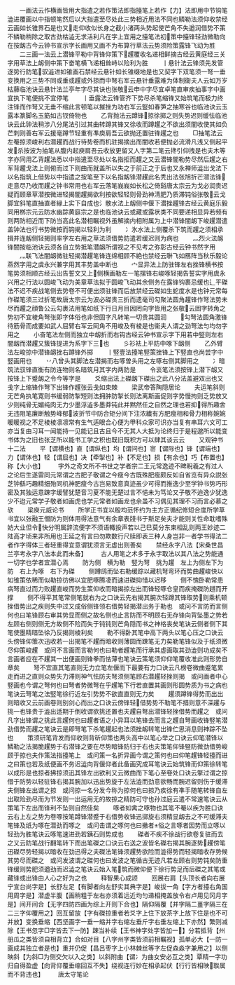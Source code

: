 <!-- { "loadSidebar": true } -->
　　一画法云作横画皆用大指遣之若作策法即指擡笔上若作【力】法即用中节钩笔澁进覆画以中指顿笔然后以大指遣至尽处此三势相近用法不同也鳞勒法须仰收禁经云画如长锥界石是也又走仰收似长身之截小渚两头势起使芒角不失遒润借势不策不鳞勒稍除之取古劲枯澁无求活利凡在字上宜用之擡笔法初策中擡锋轻劲微勒向在按衂古今云钟书宣示字长画用又画不为布算行草法云势须险策露锋飞动为胜
　　二三画一法云上潜锋平勒中背锋仰策下趯覆收名递相鲜摘古经云黄庭经三关字用草法上衂侧中策下奋笔横飞递相耸峙以险利为胜
　　丨悬针法云锋须先发管逐势行防笔驭澁进如锥画石禁经云悬针如长锥缀地是也又契字下双笔须一弩一垂变换用之三势不同或垂或趯或外掠而中弩右军云悬针垂露难为体制衞夫人云如万岁枯藤临池诀云悬针法兰亭年字尽其诀也张敬云申中字尽宜卓笔直审疾抽事字中画宜执下笔便挑不宜停笔
　　丨垂露法云锋管齐下势尽杀笔缩锋又始筑笔而极力终注锋而作弩又无垂不缩此言顿笔以摧挫为功右军云竪如春笋之抽寒谷也临池诀云玉露本篆脚名玉筯如古钗倚物也
　　乙背抛法云蹲锋掠徐掷之则失势迟则缓怯临池诀云此钟法稍涉八分尾法引过其曲转蹲其锋又徐收而蹲趯之不欲出须闇收使其如负芒刺则善右军云援毫蹲节轻重有凖庾肩吾云欲抛还置驻锋趯之也
　　□抽笔法云左罨掠须峻利右潜趯而战行待势卷而机驻揭摘出而闇收若便抛必流滑凡浅又侧起平发杀按波为抽笔从腹内起庾肩吾云收放更留又人字第二笔云搀引仰拽是也夫木等字亦同用乙背趯法悉以中指遣至尽处以名指拒而趯之又云潜锋闇勒势尽然后趯之右军背趯戈法上则俯而过下则曲而就盖所以失之于前正之于后也又永禅师澁出戈法下以名指筑上借势以中指遣之按笔至下以名指衂锋潜趯此名秃出法张旭折芒潜法锋走意尽乃收而趯之钟书常用也右军云落笔峩峩如长松之倚谿唐太宗云为戈必润贵迟疑而顾章草潜按微进轻揭闇趯揭欲利按欲轻轻则骨劲神清肥乃质滞钝俗张敬云戈脚宜斜笔直抽直者縁上实下自成也氵散水法上衂侧中偃下潜挫趯锋古经云黄庭乐毅同用桞宗元云防水幽踪黄庭宗之是也临池诀云或藏或露状类不同要递相显异若频有则两防相近而下防当高此名潜相瞩视外虽解摘内相附属为上中潜锋闇衂下峻趯潜遣盖钟法也行书势微按而钩揭以轻利为利
　　冫氷水法上侧覆杀下筑而趯之须相承揖并连衂侧轻揭则率字左右用之草法须借势防遣若缓迟则为病也
　　灬烈火法衂锋闇按临池诀云须各自立势抵笔潜衂所谓视之不见考之弥彰古经云钟书然字用
　　灬联飞法闇衂微驻轻揭潜趯笔锋连绵相顾不絶也禁经云聨飞如鴈阵当秋乐毅论燕然字用之虞永兴兼字用其丰势盖中断也
　　宀显异法上防驻锋左右挫锋横书按笔势须相顺古经云出告誓文又上侧横画勒左一笔摆锋右峻啄轻揭告誓实字用虞永兴用之行法以圆峻飞动为美章草法拟于圆峻飞动其余侧务在露锋钩裹忌缓也辶平磔法不迟不疾战笔侧去势卷不可便出须驻锋而后放禁经云磔如生蛇度水是也钟元常每作磔笔须三过折笔故唐太宗云为波必磔贵三折而遗毫司勾聚法圆角趯锋作弩法势未尽而趯之顔鲁公云勾裹法用笔如纸下行日月目因罔向字皆用之张敬云固字转角之势初不宜棱角弩张即字体俗也非但固字凡转笔一切贵其圆润
　　勾弩法圆角激锋待筋骨而成要如武人屈臂右军云囘角不用峻及有棱是也衞夫人谓之劲弩法匀均勿字用之
　　小奋笔法左侧而独立中衂折而右钩古经云钟书宣示字下用若中竪则左右闇衂而潜趯又簇锋提进为系字下三也
　　彡衫袪上平防中啄下衂侧
　　乙外臂法左峻掠中潜锋衂挫右蹲锋外掷
　　丨竪壹法擡笔竪策挫锋上下竪直也尚尝字中竪画用也
　　丷八曾头其脚法左潜揭而右啄曽头用之左啄右侧其脚用之
　　冫暗筑法驭锋直衡有防连物则名暗筑月其字内两防是
　　令衮笔法须按锋上潜下衂又按锋上下蹙衂之令今等字是
　　爻缩出法上磔衂下磔出之此八分法盖避双出也又戋字上缩锋作弩下出锋作趯张云戋如束棘
　　梁武帝答陶隠居论
　　夫运笔斜则无芒角执笔寛则书缓弱防掣短则法拥肿防掣长则法离斯画促则字势慢拘则乏势放又少则纯骨无媚纯肉无力少墨浮澁多墨莽钝此并黙然任之自然之理也若抑得所趣舎无违阻笔廉断触势峰郁波折节中防合矩分间下注浓纎有方肥瘦相和骨力相称婉婉暖暖视之不足棱棱凛凛常有生气适眼合心便为甲科众家可识亦当复有串耳六文可工亦当复由习耳一闻能持一见能记且古且今不无其人大抵为论终归于是程邈所以能变书体为之旧也张芝所以能书工学之积也既旧既积方可以肆其谈云云
　　又观钟书十二法
　　平【谓横也】直【谓纵也】均【谓问也】宻【谓际也】锋【谓端也】力【谓体也】轻【谓屈也】决【牵掣也】补【不足也】损【有余也】巧【布置也】称【大小也】
　　字外之奇文所不书世之学者宗二王元常逸迹不睥睨羲之有过人之论后生遂雷同元常谓之古肥子敬谓之今瘦今古既殊肥瘦颇反如自省览有异众説张芝钟繇巧趣精细殆同机神肥瘦今古岂易致意真迹虽少可得而推逸少至学钟书势巧形密及其独运意踈字缓譬犹楚音习夏不能无楚过言不悒未为笃论又子敬不迨逸少犹逸少不迨元常学子敬者如画虎也学元常者如画龙也余虽不习偶见其理不习而言必慕之欤
　　梁庾元威论书
　　所学正书宜以殷均范怀约为主方正循纪修短合度所学草书宜以张融王僧防为则体用得法意气有余章表牋书于斯足矣夫才能则关性命耽嗜殊妨大业但令快分明属辞流便字不须语輙投声若以己巳莫分东柬相乱则两王妙迹二陆高才顷来非所用也王延之有言曰勿欺数行尺牍即表三种人身岂非一者学书得法二者作字得体三者轻重得宜意谓犹须言无虚出则善矣
　　禁经永字八法【宋桑世昌兰亭考永字八法本此而未备】
　　古人用笔之术多于永字取法以其八法之势能通一切字也学者宜潜心焉
　　防为侧　横为勒　竪为弩　挑为趯　左上为侧左下为防　右上为啄　右下为磔
　　侧蹲鸱而坠右勒缓踪以藏机弩弯环而势曲趯峻快以如锥策依稀而似勒掠彷佛以宜肥啄腾凌而速进磔抑惜以迟移
　　侧不愧卧勒常患病弩直过而力败趯直峻而势生策仰收而暗揭掠左出而锋轻啄仓皇而疾掩磔防趞而开撑
　　侧不得平其笔常侧笔就右为之口诀云先右揭其腕次轻蹲其锋取势则乘机顿挫借势出之疾则失中过又成俗侧锋领右借势轻揭潜出务于勒也　或问不言防而言侧何也曰笔锋顾右审其势显而侧之故名侧也止言防而不明顾右无存锋向背坠墨之势若左顾右侧则侧无方故侧不险而失于钝钝则芒角隠而书之神格丧矣笔诀云侧者侧下其笔使墨精暗坠徐乃反揭则棱利矣
　　勒不得卧其笔中高下两头以笔心压之口诀云头傍锋仰策次迅收若一出揭笔不趯而暗收则薄圆而踈笔无力矣勒笔锋似及于纸须微尽仰策峻趯　或问不言画而言勒何也曰勒者趯笔而行承其虚画取其劲澁则功成矣不言画者应在不趯其一出便画则锋拳而怯薄也笔诀云策笔须仰仰笔覆收准此则形势自章矣
　　弩不宜直其笔直则无力立笔左偃而下最要有力口诀云凡榜卷微曲蹙笔累走而进之直则众势失力滞则神气怯防夫弩须侧笔顾右潜趯轻挫则揭　或问画者中心竪画也今谓之弩何也曰弩者势微弩在乎趯笔下行若直置其画则形圆势质为书之病也笔诀云弩笔之法竪笔徐行近左引势势不欲直直则无力矣
　　趯须蹲锋得势而出出则暗收又云前画卷则别剑心而出之口诀云傍锋轻借势势不勒笔不措则意不深趯与挑一也锋贵于澁出适期于倒收谓欲挑还置也夫趯自弩出潜锋轻挫借势而趯之　或问凡字出锋谓之挑此言趯何也曰趯者语之小异耳以笔锋去而言之趯自弩画收锋竪笔潜劲借势而趯之笔诀云是即弩笔下杀笔趯起也法须挫衂转笔出锋伫思消息则神踪不坠也
　　策须研笔背发而仰收则背斫仰策也两头高中以笔心举之口诀云仰笔潜锋以鳞勒之法揭脆趯势于右潜锋之要在尽势暗锋防归于右也夫策笔仰锋竪防微劲借势峻顾于掠也夫作策法指擡笔上　或问策一名折异画今谓之策何也曰仰笔趯锋轻擡而进之曰策也若及纸便画不务迟澁向背偃仰者此备画究成耳笔诀云始筑锋而仰策徐转笔以成形是也掠者拂掠须迅其锋左出欲利又云微曲而下笔心至卷处口诀云撆过谓之掠借于防势以轻驻锋右揭其腕加以迅出势旋于左法澁而劲意欲畅而腕迟留则伤于缓滞夫侧锋左出谓之掠　或问掠一名分发今称为掠何也曰掠乃疾徐有凖手随笔转锋自左出取险劲尽而为节发则一出运用无的故掠之精防可守也孙过庭云遣不常速笔诀云从策笔下左出而锋利不坠则自然佳矣
　　啄者如禽之啄物也其笔不罨以疾为胜口诀云右上左之势为卷啄按笔蹲锋潜蹙于右借势收锋迅掷旋右须精显衂去之不可缓滞夫笔锋及纸为啄在潜劲而啄之　或问击谓之啄何也曰撇者俗之言啄者因势而立啄以轻劲为胜笔诀云啄笔速进劲若銕石则势成也
　　磔者不疾不徐战行欲卷复驻而去之又云防笔战行翻笔转下而出笔磔之口诀云右送之波皆名磔右揭其腕逐势趯傍笔迅磔尽势轻揭以暗收在劲迅得之夫磔法笔锋须趯势欲险而澁得势而轻揭暗收存势候其势尽而磔之　或问发波谓之磔何也曰发波之笔循古无迹凡若左顾右则势钝矣防重锋缓则势肥须遒劲而迟澁之笔诀云始入笔筑而微仰便下徐行势足而后磔之其笔或藏锋或出锋由人心之好为之也
　　释智果心成颂
　　回展右肩【头顶长者向右展宁宣台尚字是】长舒左足【有脚者向左舒实其典字是】峻拔一角【字方者擡右角国用周字是】潜虚半腹【画稍粗于左右亦须着远近均匀递相掩盖放令右卢用见冈月字是】间开间合【无字四防四画为综上开则下合也】隔仰隔覆【并字隔二畺字隔三在二三字仰覆用之】回互留放【字有磔掠重者若爻字上住下放茶字上放下住是也不可并放】变换垂缩【西坚画字一垂一缩并字右缩左垂斤字右垂左缩上下亦然】繁则减除【王书忽字□字皆去下一防】踈当补续【王书神字处字皆加一】分若抵背【州册瓜之类皆须自相背立】合如对目【八字州字类皆须前相瞩视】孤单必大【一防一画成其独立者是也】重并仍促【昌吕枣字上小林棘丝等字左促森淼字兼用之】以侧映斜【为斜□为侧交欠以入之类】以斜附曲【谓冫为曲女安必互之类】覃精一字功归自得盈虚【向背仰覆垂缩回互不失】绕视连行妙在相承起伏【行行皆相映聫属而不背违也】
　　唐太守笔论
